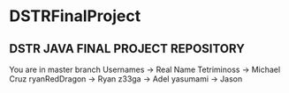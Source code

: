 # DSTRFinalProject
DSTR JAVA FINAL PROJECT REPOSITORY
-------------------------------------------------------------------------
You are in master branch
Usernames -> Real Name
Tetriminoss -> Michael Cruz
ryanRedDragon -> Ryan
z33ga -> Adel
yasumami -> Jason
